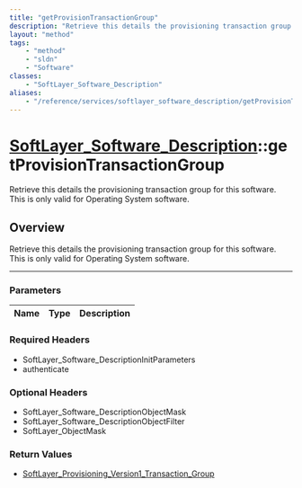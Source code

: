 ```yaml
---
title: "getProvisionTransactionGroup"
description: "Retrieve this details the provisioning transaction group for this software. This is only valid for Operating System soft... "
layout: "method"
tags:
    - "method"
    - "sldn"
    - "Software"
classes:
    - "SoftLayer_Software_Description"
aliases:
    - "/reference/services/softlayer_software_description/getProvisionTransactionGroup"
---
```

# [SoftLayer_Software_Description](/reference/services/SoftLayer_Software_Description)::getProvisionTransactionGroup


Retrieve this details the provisioning transaction group for this software. This is only valid for Operating System software.


## Overview 
Retrieve this details the provisioning transaction group for this software. This is only valid for Operating System software.

-----

### Parameters 
|Name | Type | Description |
| --- | --- | --- |


### Required Headers
* SoftLayer_Software_DescriptionInitParameters
* authenticate


### Optional Headers
* SoftLayer_Software_DescriptionObjectMask
* SoftLayer_Software_DescriptionObjectFilter
* SoftLayer_ObjectMask

### Return Values
* <a href='/reference/datatypes/SoftLayer_Provisioning_Version1_Transaction_Group'>SoftLayer_Provisioning_Version1_Transaction_Group </a>




